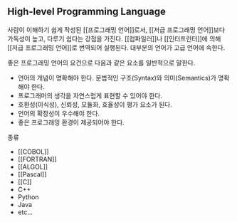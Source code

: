 ## High-level Programming Language

사람이 이해하기 쉽게 작성된 [[프로그래밍 언어]]로서, [[저급 프로그래밍 언어]]보다 가독성이 높고, 다루기 쉽다는 강점을 가진다. [[컴파일러]]나 [[인터프린터]]에 의해 [[저급 프로그래밍 언어]]로 번역되어 실행된다. 대부분의 언어가 고급 언어에 속한다. 

좋은 프로그래밍 언어의 요건으로 다음과 같은 요소를 일반적으로 말한다.
+ 언어의 개념이 명확해야 한다. 문법적인 구조(Syntax)와 의미(Semantics)가 명확해야 한다.
+ 프로그래머의 생각을 자연스럽게 표현할 수 있어야 한다.
+ 호환성(이식성), 신뢰성, 모듈화, 효율성이 평가 요소가 된다.
+ 언어의 확장성이 우수해야 한다.
+ 좋은 프로그래밍 환경이 제공되어야 한다.

종류
+ [[COBOL]]
+ [[FORTRAN]]
+ [[ALGOL]]
+ [[Pascal]]
+ [[C]]
+ C++
+ Python
+ Java
+ etc...
